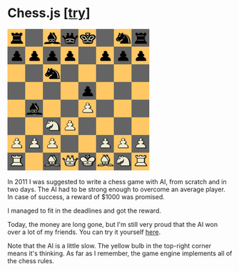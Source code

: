 # Chess.js [[try]](https://aslushnikov.github.io/chess/)

![chess.js](/screenshot.png?raw=true "Chess.js")

In 2011 I was suggested to write a chess game with AI, from scratch and in two days.
The AI had to be strong enough to overcome an average player. In case
of success, a reward of $1000 was promised.

I managed to fit in the deadlines and got the reward.

Today, the money are long gone, but I'm still very proud that the AI won over
a lot of my friends. You can try it yourself [here](https://aslushnikov.github.io/chess/).

Note that the AI is a little slow. The yellow bulb in the top-right corner
means it's thinking. As far as I remember, the game engine implements
all of the chess rules.
